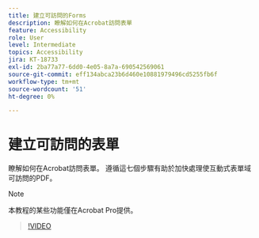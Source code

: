 ```yaml
---
title: 建立可訪問的Forms
description: 瞭解如何在Acrobat訪問表單
feature: Accessibility
role: User
level: Intermediate
topics: Accessibility
jira: KT-18733
exl-id: 2ba77a77-6dd0-4e05-8a7a-690542569061
source-git-commit: eff134abca23b6d460e10881979496cd5255fb6f
workflow-type: tm+mt
source-wordcount: '51'
ht-degree: 0%

---
```


# 建立可訪問的表單

瞭解如何在Acrobat訪問表單。 遵循這七個步驟有助於加快處理使互動式表單域可訪問的PDF。

>[!NOTE]
>
>本教程的某些功能僅在Acrobat Pro提供。

>[!VIDEO](https://video.tv.adobe.com/v/3471673?captions=chi_hant&quality=12&learn=on&hidetitle=true)
